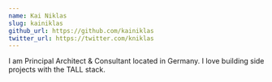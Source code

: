 ```yaml
---
name: Kai Niklas
slug: kainiklas
github_url: https://github.com/kainiklas
twitter_url: https://twitter.com/kniklas
---
```


I am Principal Architect & Consultant located in Germany. I love building side projects with the TALL stack.